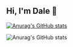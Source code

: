 ## Hi, I'm Dale  👋
[![Anurag's GitHub stats](https://github-readme-stats.vercel.app/api?username=eladcrock)](https://github.com/eladcrock/github-readme-stats)

![Anurag's GitHub stats](https://github-readme-stats.vercel.app/api?username=eladcrock&show_icons=true)


